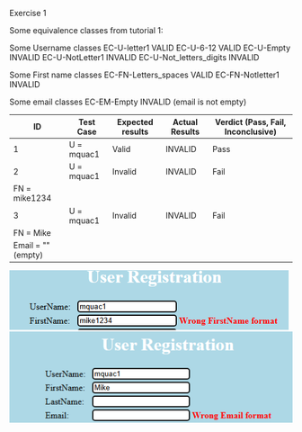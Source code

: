 Exercise 1

Some equivalence classes from tutorial 1:

Some Username classes
EC-U-letter1 VALID
EC-U-6-12 VALID
EC-U-Empty INVALID
EC-U-NotLetter1 INVALID
EC-U-Not_letters_digits INVALID

Some First name classes
EC-FN-Letters_spaces VALID
EC-FN-Notletter1 INVALID

Some email classes
EC-EM-Empty INVALID (email is not empty)

ID | Test Case        | Expected results | Actual Results | Verdict (Pass, Fail, Inconclusive)
-- | ---------------  | ---------------- | -------------- | ----------------------------------
 1 | U = mquac1       |       Valid      |      INVALID   | Pass
 2 | U = mquac1       |       Invalid    |      INVALID   | Fail
   | FN = mike1234    |                  |                |
 3 | U = mquac1       |       Invalid    |      INVALID   | Fail
   | FN = Mike                 
   | Email = "" (empty)|
   
![Image of test case 2](assets/test2.png) 
![Image of test case 3](assets/test3.png)






